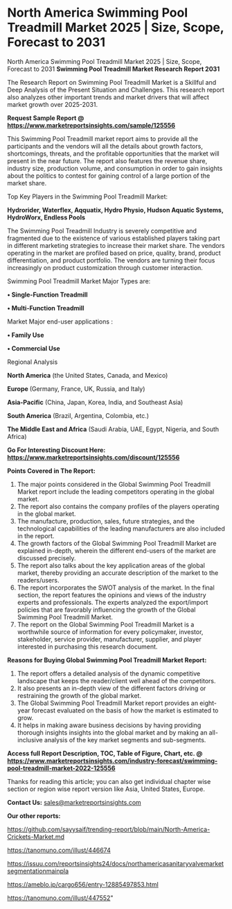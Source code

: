 # North America Swimming Pool Treadmill Market 2025 | Size, Scope, Forecast to 2031
North America Swimming Pool Treadmill Market 2025 | Size, Scope, Forecast to 2031
<strong>Swimming Pool Treadmill Market Research Report 2031</strong>

The Research Report on Swimming Pool Treadmill Market is a Skillful and Deep Analysis of the Present Situation and Challenges. This research report also analyzes other important trends and market drivers that will affect market growth over 2025-2031.

<strong>Request Sample Report @ <a href=https://www.marketreportsinsights.com/sample/125556>https://www.marketreportsinsights.com/sample/125556</a></strong>

This Swimming Pool Treadmill market report aims to provide all the participants and the vendors will all the details about growth factors, shortcomings, threats, and the profitable opportunities that the market will present in the near future. The report also features the revenue share, industry size, production volume, and consumption in order to gain insights about the politics to contest for gaining control of a large portion of the market share.

Top Key Players in the Swimming Pool Treadmill Market:

<strong>Hydrorider, Waterflex, Aqquatix, Hydro Physio, Hudson Aquatic Systems, HydroWorx, Endless Pools</strong>

The Swimming Pool Treadmill Industry is severely competitive and fragmented due to the existence of various established players taking part in different marketing strategies to increase their market share. The vendors operating in the market are profiled based on price, quality, brand, product differentiation, and product portfolio. The vendors are turning their focus increasingly on product customization through customer interaction.

Swimming Pool Treadmill Market Major Types are:

<strong>• Single-Function Treadmill

• Multi-Function Treadmill</strong>

Market Major end-user applications :

<strong>• Family Use

• Commercial Use</strong>

Regional Analysis

</u><strong><b>North America</b></strong> (the United States, Canada, and Mexico)

<strong><b>Europe </b></strong>(Germany, France, UK, Russia, and Italy)

<strong><b>Asia-Pacific</b></strong> (China, Japan, Korea, India, and Southeast Asia)

<strong><b>South America</b></strong> (Brazil, Argentina, Colombia, etc.)

<strong><b>The Middle East and Africa</b></strong> (Saudi Arabia, UAE, Egypt, Nigeria, and South Africa)

<strong>Go For Interesting Discount Here: <a href=https://www.marketreportsinsights.com/discount/125556>https://www.marketreportsinsights.com/discount/125556</a></strong>

<strong>Points Covered in The Report:</strong>
<ol>
  <li>The major points considered in the Global Swimming Pool Treadmill Market report include the leading competitors operating in the global market.</li>
  <li>The report also contains the company profiles of the players operating in the global market.</li>
  <li>The manufacture, production, sales, future strategies, and the technological capabilities of the leading manufacturers are also included in the report.</li>
  <li>The growth factors of the Global Swimming Pool Treadmill Market are explained in-depth, wherein the different end-users of the market are discussed precisely.</li>
  <li>The report also talks about the key application areas of the global market, thereby providing an accurate description of the market to the readers/users.</li>
  <li>The report incorporates the SWOT analysis of the market. In the final section, the report features the opinions and views of the industry experts and professionals. The experts analyzed the export/import policies that are favorably influencing the growth of the Global Swimming Pool Treadmill Market.</li>
  <li>The report on the Global Swimming Pool Treadmill Market is a worthwhile source of information for every policymaker, investor, stakeholder, service provider, manufacturer, supplier, and player interested in purchasing this research document.</li>
</ol>
<strong>Reasons for Buying Global Swimming Pool Treadmill Market Report:</strong>

<ol>
  <li>The report offers a detailed analysis of the dynamic competitive landscape that keeps the reader/client well ahead of the competitors.</li>
  <li>It also presents an in-depth view of the different factors driving or restraining the growth of the global market.</li>
  <li>The Global Swimming Pool Treadmill Market report provides an eight-year forecast evaluated on the basis of how the market is estimated to grow.</li>
  <li>It helps in making aware business decisions by having providing thorough insights insights into the global market and by making an all-inclusive analysis of the key market segments and sub-segments.</li>
</ol>
<strong>Access full Report Description, TOC, Table of Figure, Chart, etc. @ <a href=https://www.marketreportsinsights.com/industry-forecast/swimming-pool-treadmill-market-2022-125556>https://www.marketreportsinsights.com/industry-forecast/swimming-pool-treadmill-market-2022-125556</a></strong>


Thanks for reading this article; you can also get individual chapter wise section or region wise report version like Asia, United States, Europe.

<strong>Contact Us:</strong>
sales@marketreportsinsights.com

<strong>Our other reports:</strong>

<a href=https://github.com/sayysaif/trending-report/blob/main/North-America-Crickets-Market.md>https://github.com/sayysaif/trending-report/blob/main/North-America-Crickets-Market.md</a>

<a href=https://tanomuno.com/illust/446674>https://tanomuno.com/illust/446674</a>

<a href=https://issuu.com/reportsinsights24/docs/northamericasanitaryvalvemarketsegmentationmainpla>https://issuu.com/reportsinsights24/docs/northamericasanitaryvalvemarketsegmentationmainpla</a>

<a href=https://ameblo.jp/cargo656/entry-12885497853.html>https://ameblo.jp/cargo656/entry-12885497853.html</a>

<a href=https://tanomuno.com/illust/447552>https://tanomuno.com/illust/447552</a>"
